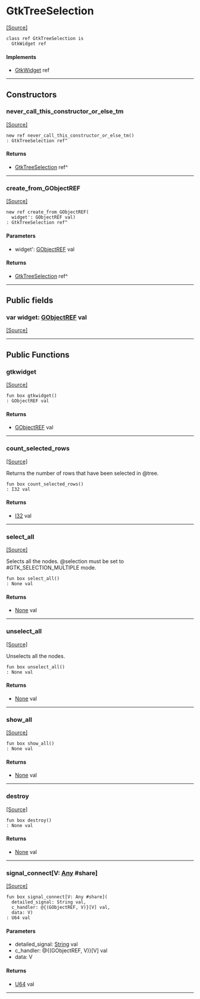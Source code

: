 # GtkTreeSelection
<span class="source-link">[[Source]](src/gtk3/GtkTreeSelection.md#L6)</span>
```pony
class ref GtkTreeSelection is
  GtkWidget ref
```

#### Implements

* [GtkWidget](gtk3-GtkWidget.md) ref

---

## Constructors

### never_call_this_constructor_or_else_tm
<span class="source-link">[[Source]](src/gtk3/GtkTreeSelection.md#L10)</span>


```pony
new ref never_call_this_constructor_or_else_tm()
: GtkTreeSelection ref^
```

#### Returns

* [GtkTreeSelection](gtk3-GtkTreeSelection.md) ref^

---

### create_from_GObjectREF
<span class="source-link">[[Source]](src/gtk3/GtkTreeSelection.md#L13)</span>


```pony
new ref create_from_GObjectREF(
  widget': GObjectREF val)
: GtkTreeSelection ref^
```
#### Parameters

*   widget': [GObjectREF](gtk3-..-gobject-GObjectREF.md) val

#### Returns

* [GtkTreeSelection](gtk3-GtkTreeSelection.md) ref^

---

## Public fields

### var widget: [GObjectREF](gtk3-..-gobject-GObjectREF.md) val
<span class="source-link">[[Source]](src/gtk3/GtkTreeSelection.md#L7)</span>



---

## Public Functions

### gtkwidget
<span class="source-link">[[Source]](src/gtk3/GtkTreeSelection.md#L9)</span>


```pony
fun box gtkwidget()
: GObjectREF val
```

#### Returns

* [GObjectREF](gtk3-..-gobject-GObjectREF.md) val

---

### count_selected_rows
<span class="source-link">[[Source]](src/gtk3/GtkTreeSelection.md#L19)</span>


Returns the number of rows that have been selected in @tree.


```pony
fun box count_selected_rows()
: I32 val
```

#### Returns

* [I32](builtin-I32.md) val

---

### select_all
<span class="source-link">[[Source]](src/gtk3/GtkTreeSelection.md#L73)</span>


Selects all the nodes. @selection must be set to #GTK_SELECTION_MULTIPLE
mode.


```pony
fun box select_all()
: None val
```

#### Returns

* [None](builtin-None.md) val

---

### unselect_all
<span class="source-link">[[Source]](src/gtk3/GtkTreeSelection.md#L108)</span>


Unselects all the nodes.


```pony
fun box unselect_all()
: None val
```

#### Returns

* [None](builtin-None.md) val

---

### show_all
<span class="source-link">[[Source]](src/gtk3/GtkWidget.md#L4)</span>


```pony
fun box show_all()
: None val
```

#### Returns

* [None](builtin-None.md) val

---

### destroy
<span class="source-link">[[Source]](src/gtk3/GtkWidget.md#L7)</span>


```pony
fun box destroy()
: None val
```

#### Returns

* [None](builtin-None.md) val

---

### signal_connect\[V: [Any](builtin-Any.md) #share\]
<span class="source-link">[[Source]](src/gtk3/GtkWidget.md#L10)</span>


```pony
fun box signal_connect[V: Any #share](
  detailed_signal: String val,
  c_handler: @{(GObjectREF, V)}[V] val,
  data: V)
: U64 val
```
#### Parameters

*   detailed_signal: [String](builtin-String.md) val
*   c_handler: @{(GObjectREF, V)}[V] val
*   data: V

#### Returns

* [U64](builtin-U64.md) val

---

